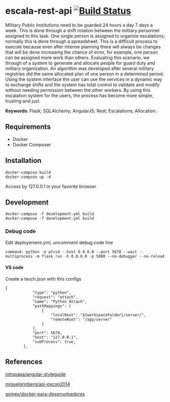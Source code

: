# escala-rest-api [![Build Status](https://travis-ci.org/mirandarfsm/escala-rest-api.svg?branch=master)](https://travis-ci.org/mirandarfsm/escala-rest-api)
Military Public Institutions need to be guarded 24 hours a day 7 days a week. This is done through a shift rotation between the military personnel assigned to this task. One single person is assigned to organize escalations; normally this is done through a spreadsheet. This is a difficult process to execute because even after intense planning there will always be changes that will be done increasing the chance of error, for example, one person can be assigned more work than others. Evaluating this scenario, we through of a system to generate and allocate people for guard duty and military organization. An algorithm was developed after several military registries did the same allocated plan of one person in a determined period. Using the system interface the user can use the services in a dynamic way to exchange shifts and the system has total control to validate and modify without needing permission between the other workers. By using this escalation system for the users, the process has become more simple, trusting and just.

**Keywords**: Flask; SQLAlchemy; AngularJS; Rest; Escalations; Allocation.


## Requirements

* Docker
* Docker Composer

## Installation

```
docker-compose build
docker-compose up -d
```
Access by 127.0.0.1 in your favorite browser

## Development

```
docker-compose -f development.yml build
docker-compose -f development.yml build
```

### Debug code

Edit deployement.yml, uncomment debug code line

```
command: python -m ptvsd --host 0.0.0.0 --port 5678 --wait --multiprocess -m flask run -h 0.0.0.0 -p 5000 --no-debugger --no-reload
```

#### VS code

Create a lauch.json with this configs

```
{
            "type": "python",
            "request": "attach",
            "name": "Python Attach",
            "pathMappings": [
                {
                    "localRoot": "${workspaceFolder}/server/",
                    "remoteRoot": "/app/server"
                }
            ],
            "port": 5678,
            "host": "127.0.0.1",
            "subProcess": true,
        },
```


## References

[johnpapa/angular-styleguide](https://github.com/johnpapa/angular-styleguide/tree/master/a1)

[miguelgrinberg/api-pycon2014](https://github.com/miguelgrinberg/api-pycon2014)

[gomex/docker-para-desenvolvedores](https://github.com/gomex/docker-para-desenvolvedores)
